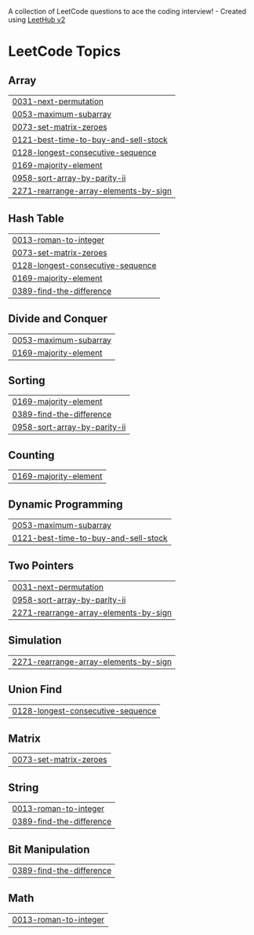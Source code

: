A collection of LeetCode questions to ace the coding interview! - Created using [LeetHub v2](https://github.com/arunbhardwaj/LeetHub-2.0)
<!---LeetCode Topics Start-->
# LeetCode Topics
## Array
|  |
| ------- |
| [0031-next-permutation](https://github.com/TEJA3441/leet-code-solved/tree/master/0031-next-permutation) |
| [0053-maximum-subarray](https://github.com/TEJA3441/leet-code-solved/tree/master/0053-maximum-subarray) |
| [0073-set-matrix-zeroes](https://github.com/TEJA3441/leet-code-solved/tree/master/0073-set-matrix-zeroes) |
| [0121-best-time-to-buy-and-sell-stock](https://github.com/TEJA3441/leet-code-solved/tree/master/0121-best-time-to-buy-and-sell-stock) |
| [0128-longest-consecutive-sequence](https://github.com/TEJA3441/leet-code-solved/tree/master/0128-longest-consecutive-sequence) |
| [0169-majority-element](https://github.com/TEJA3441/leet-code-solved/tree/master/0169-majority-element) |
| [0958-sort-array-by-parity-ii](https://github.com/TEJA3441/leet-code-solved/tree/master/0958-sort-array-by-parity-ii) |
| [2271-rearrange-array-elements-by-sign](https://github.com/TEJA3441/leet-code-solved/tree/master/2271-rearrange-array-elements-by-sign) |
## Hash Table
|  |
| ------- |
| [0013-roman-to-integer](https://github.com/TEJA3441/leet-code-solved/tree/master/0013-roman-to-integer) |
| [0073-set-matrix-zeroes](https://github.com/TEJA3441/leet-code-solved/tree/master/0073-set-matrix-zeroes) |
| [0128-longest-consecutive-sequence](https://github.com/TEJA3441/leet-code-solved/tree/master/0128-longest-consecutive-sequence) |
| [0169-majority-element](https://github.com/TEJA3441/leet-code-solved/tree/master/0169-majority-element) |
| [0389-find-the-difference](https://github.com/TEJA3441/leet-code-solved/tree/master/0389-find-the-difference) |
## Divide and Conquer
|  |
| ------- |
| [0053-maximum-subarray](https://github.com/TEJA3441/leet-code-solved/tree/master/0053-maximum-subarray) |
| [0169-majority-element](https://github.com/TEJA3441/leet-code-solved/tree/master/0169-majority-element) |
## Sorting
|  |
| ------- |
| [0169-majority-element](https://github.com/TEJA3441/leet-code-solved/tree/master/0169-majority-element) |
| [0389-find-the-difference](https://github.com/TEJA3441/leet-code-solved/tree/master/0389-find-the-difference) |
| [0958-sort-array-by-parity-ii](https://github.com/TEJA3441/leet-code-solved/tree/master/0958-sort-array-by-parity-ii) |
## Counting
|  |
| ------- |
| [0169-majority-element](https://github.com/TEJA3441/leet-code-solved/tree/master/0169-majority-element) |
## Dynamic Programming
|  |
| ------- |
| [0053-maximum-subarray](https://github.com/TEJA3441/leet-code-solved/tree/master/0053-maximum-subarray) |
| [0121-best-time-to-buy-and-sell-stock](https://github.com/TEJA3441/leet-code-solved/tree/master/0121-best-time-to-buy-and-sell-stock) |
## Two Pointers
|  |
| ------- |
| [0031-next-permutation](https://github.com/TEJA3441/leet-code-solved/tree/master/0031-next-permutation) |
| [0958-sort-array-by-parity-ii](https://github.com/TEJA3441/leet-code-solved/tree/master/0958-sort-array-by-parity-ii) |
| [2271-rearrange-array-elements-by-sign](https://github.com/TEJA3441/leet-code-solved/tree/master/2271-rearrange-array-elements-by-sign) |
## Simulation
|  |
| ------- |
| [2271-rearrange-array-elements-by-sign](https://github.com/TEJA3441/leet-code-solved/tree/master/2271-rearrange-array-elements-by-sign) |
## Union Find
|  |
| ------- |
| [0128-longest-consecutive-sequence](https://github.com/TEJA3441/leet-code-solved/tree/master/0128-longest-consecutive-sequence) |
## Matrix
|  |
| ------- |
| [0073-set-matrix-zeroes](https://github.com/TEJA3441/leet-code-solved/tree/master/0073-set-matrix-zeroes) |
## String
|  |
| ------- |
| [0013-roman-to-integer](https://github.com/TEJA3441/leet-code-solved/tree/master/0013-roman-to-integer) |
| [0389-find-the-difference](https://github.com/TEJA3441/leet-code-solved/tree/master/0389-find-the-difference) |
## Bit Manipulation
|  |
| ------- |
| [0389-find-the-difference](https://github.com/TEJA3441/leet-code-solved/tree/master/0389-find-the-difference) |
## Math
|  |
| ------- |
| [0013-roman-to-integer](https://github.com/TEJA3441/leet-code-solved/tree/master/0013-roman-to-integer) |
<!---LeetCode Topics End-->